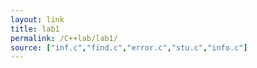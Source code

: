 ```yaml
---
layout: link
title: lab1
permalink: /C++lab/lab1/
source: ["inf.c","find.c","error.c","stu.c","info.c"]
---
```


